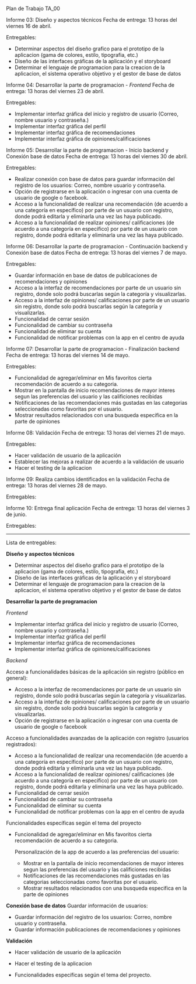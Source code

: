 Plan de Trabajo TA_00

Informe 03: Diseño y aspectos técnicos
Fecha de entrega: 13 horas del viernes 16 de abril.

Entregables:
* Determinar aspectos del diseño grafico para el prototipo de la aplicacion (gama de colores, estilo, tipografia, etc.)
* Diseño de las interfaces gráficas de la aplicación y el storyboard
* Determinar el lenguaje de programacion para la creacion de la aplicacion, el sistema operativo objetivo y el gestor de base de datos

Informe 04: Desarrollar la parte de programacion - *Frontend*
Fecha de entrega: 13 horas del viernes 23 de abril.

Entregables:
* Implementar interfaz gráfica del inicio y registro de usuario (Correo, nombre usuario y contraseña.)
* Implementar interfaz gráfica del perfil
* Implementar interfaz gráfica de recomendaciones
* Implementar interfaz gráfica de opiniones/calificaciones

Informe 05: Desarrollar la parte de programacion - Inicio backend y Conexión base de datos
Fecha de entrega: 13 horas del viernes 30 de abril.

Entregables:
* Realizar conexión con base de datos para guardar información del registro de los usuarios: Correo, nombre usuario y contraseña.
* Opción de registrarse en la aplicación o ingresar con una cuenta de usuario de google o facebook.
* Acceso a la funcionalidad de realizar una recomendación (de acuerdo a una categoría en específico) por parte de un usuario con registro, donde podrá editarla y eliminarla una vez las haya publicado.
* Acceso a la funcionalidad de realizar opiniones/ calificaciones (de acuerdo a una categoría en específico) por parte de un usuario con registro, donde podrá editarla y eliminarla una vez las haya publicado.

Informe 06: Desarrollar la parte de programacion - Continuación backend y Conexión base de datos
Fecha de entrega: 13 horas del viernes 7 de mayo.

Entregables: 
* Guardar información en base de datos de publicaciones de recomendaciones y opiniones
* Acceso a la interfaz de recomendaciones por parte de un usuario sin registro, donde solo podrá buscarlas según la categoría y visualizarlas.
* Acceso a la interfaz de opiniones/ calificaciones por parte de un usuario sin registro, donde solo podrá buscarlas según la categoría y visualizarlas.
* Funcionalidad de cerrar sesión
* Funcionalidad de cambiar su contraseña
* Funcionalidad de eliminar su cuenta
* Funcionalidad de notificar problemas con la app en el centro de ayuda


Informe 07: Desarrollar la parte de programacion - Finalización backend 
Fecha de entrega: 13 horas del viernes 14 de mayo.

Entregables: 
* Funcionalidad de agregar/eliminar en Mis favoritos cierta recomendación de acuerdo a su categoria.
* Mostrar en la pantalla de inicio recomendaciones de mayor interes segun las preferencias del usuario y las calificiones recibidas
* Notificaciones de las recomendaciones más gustadas en las categorias seleccionadas como favoritas por el usuario.
* Mostrar resultados relacionados con una busqueda especifica en la parte de opiniones


Informe 08: Validación
Fecha de entrega: 13 horas del viernes 21 de mayo.

Entregables: 
* Hacer validación de usuario de la aplicación
* Establecer las mejoras a realizar de acuerdo a la validación de usuario
* Hacer el testing de la aplicacion 


Informe 09: Realiza cambios identificados en la validación
Fecha de entrega: 13 horas del viernes 28 de mayo.

Entregables: 


Informe 10: Entrega final aplicación
Fecha de entrega: 13 horas del viernes 3 de junio.

Entregables: 




***********************************************
Lista de entregables:

**Diseño y aspectos técnicos**
* Determinar aspectos del diseño grafico para el prototipo de la aplicacion (gama de colores, estilo, tipografia, etc.)
* Diseño de las interfaces gráficas de la aplicación y el storyboard
* Determinar el lenguaje de programacion para la creacion de la aplicacion, el sistema operativo objetivo y el gestor de base de datos


**Desarrollar la parte de programacion**

*Frontend*
* Implementar interfaz gráfica del inicio y registro de usuario (Correo, nombre usuario y contraseña.)
* Implementar interfaz gráfica del perfil
* Implementar interfaz gráfica de recomendaciones
* Implementar interfaz gráfica de opiniones/calificaciones



*Backend*

Acceso a funcionalidades básicas de la aplicación sin registro (público en general):
* Acceso a la interfaz de recomendaciones por parte de un usuario sin registro, donde solo podrá buscarlas según la categoría y visualizarlas.
* Acceso a la interfaz de opiniones/ calificaciones por parte de un usuario sin registro, donde solo podrá buscarlas según la categoría y visualizarlas.
* Opción de registrarse en la aplicación o ingresar con una cuenta de usuario de google o facebook


Acceso a funcionalidades avanzadas de la aplicación con registro (usuarios registrados):
* Acceso a la funcionalidad de realizar una recomendación (de acuerdo a una categoría en específico) por parte de un usuario con registro, donde podrá editarla y eliminarla una vez las haya publicado.
* Acceso a la funcionalidad de realizar opiniones/ calificaciones (de acuerdo a una categoría en específico) por parte de un usuario con registro, donde podrá editarla y eliminarla una vez las haya publicado.
* Funcionalidad de cerrar sesión
* Funcionalidad de cambiar su contraseña
* Funcionalidad de eliminar su cuenta
* Funcionalidad de notificar problemas con la app en el centro de ayuda


Funcionalidades específicas según el tema del proyecto
* Funcionalidad de agregar/eliminar en Mis favoritos cierta recomendación de acuerdo a su categoria.

  Personalización de la app de acuerdo a las preferencias del usuario:
  * Mostrar en la pantalla de inicio recomendaciones de mayor interes segun las preferencias del usuario y las calificiones recibidas
  * Notificaciones de las recomendaciones más gustadas en las categorias seleccionadas como favoritas por el usuario.
  * Mostrar resultados relacionados con una busqueda especifica en la parte de opiniones

**Conexión base de datos**
Guardar información de usuarios:
* Guardar información del registro de los usuarios: Correo, nombre usuario y contraseña.
* Guardar información publicaciones de recomendaciones y opiniones

**Validación**
* Hacer validación de usuario de la aplicación
* Hacer el testing de la aplicacion 


* Funcionalidades específicas según el tema del proyecto.
